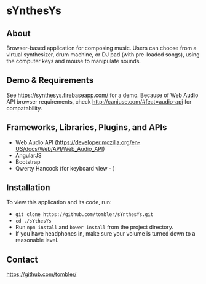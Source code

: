# sYnthesYs

## About

Browser-based application for composing music. Users can choose from a virtual synthesizer, drum machine, or DJ pad (with pre-loaded songs), using the computer keys and mouse to manipulate sounds.

## Demo & Requirements

See https://synthesys.firebaseapp.com/ for a demo. Because of Web Audio API browser requirements, check http://caniuse.com/#feat=audio-api for compatability. 

## Frameworks, Libraries, Plugins, and APIs

* Web Audio API (https://developer.mozilla.org/en-US/docs/Web/API/Web_Audio_API)
* AngularJS
* Bootstrap
* Qwerty Hancock (for keyboard view - )

## Installation

To view this application and its code, run:

* `git clone https://github.com/tombler/sYnthesYs.git`
* `cd ./sYthesYs`
* Run `npm install` and `bower install` from the project directory.
* If you have headphones in, make sure your volume is turned down to a reasonable level.

## Contact

https://github.com/tombler/